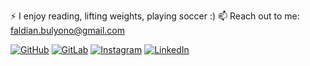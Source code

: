 ⚡ I enjoy reading, lifting weights, playing soccer :)
📫 Reach out to me: faldian.bulyono@gmail.com

[![GitHub](https://img.shields.io/badge/GitHub-FaldianChandra-black?logo=github)](https://github.com/FaldianChandra)
[![GitLab](https://img.shields.io/badge/GitLab-FaldianChandra-orange?logo=gitlab)](https://gitlab.com/FaldianChandra)
[![Instagram](https://img.shields.io/badge/Instagram-FaldianChandra-red?logo=instagram)](https://instagram.com/faldianchndra_)
[![LinkedIn](https://img.shields.io/badge/LinkedIn-FaldianChandra-blue?logo=linkedin)](https://www.linkedin.com/in/faldianchandra)

